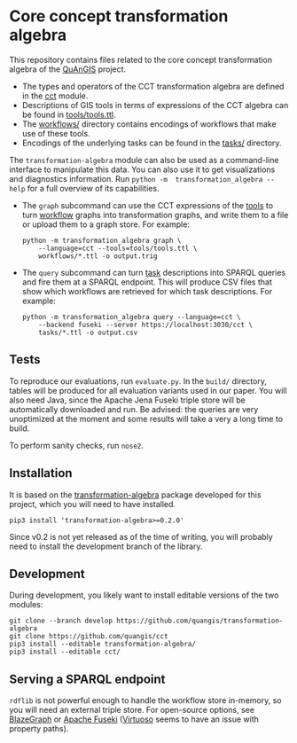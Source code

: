 # Core concept transformation algebra

This repository contains files related to the core concept 
transformation algebra of the 
[QuAnGIS](https://questionbasedanalysis.com/) project.

-   The types and operators of the CCT transformation algebra are 
    defined in the [cct](cct/language.py) module.
-   Descriptions of GIS tools in terms of expressions of the CCT algebra 
    can be found in [tools/tools.ttl](tools/tools.ttl).
-   The [workflows/](workflows/) directory contains encodings of 
    workflows that make use of these tools.
-   Encodings of the underlying tasks can be found in the 
    [tasks/](tasks/) directory.

The `transformation-algebra` module can also be used as a command-line 
interface to manipulate this data. You can also use it to get 
visualizations and diagnostics information. Run `python -m 
transformation_algebra --help` for a full overview of its capabilities.

-   The `graph` subcommand can use the CCT expressions of the 
    [tools](tools/tools.ttl) to turn [workflow](workflows/) graphs into 
    transformation graphs, and write them to a file or upload them to a 
    graph store. For example:
    ```
    python -m transformation_algebra graph \
        --language=cct --tools=tools/tools.ttl \
        workflows/*.ttl -o output.trig
    ```

-   The `query` subcommand can turn [task](tasks/) descriptions into 
    SPARQL queries and fire them at a SPARQL endpoint. This will produce 
    CSV files that show which workflows are retrieved for which task 
    descriptions. For example:
    ```
    python -m transformation_algebra query --language=cct \
        --backend fuseki --server https://localhost:3030/cct \
        tasks/*.ttl -o output.csv
    ```


## Tests

To reproduce our evaluations, run `evaluate.py`. In the `build/` 
directory, tables will be produced for all evaluation variants used in 
our paper. You will also need Java, since the Apache Jena Fuseki triple 
store will be automatically downloaded and run. Be advised: the queries 
are very unoptimized at the moment and some results will take a very a 
long time to build.

To perform sanity checks, run `nose2`.


## Installation

It is based on the 
[transformation-algebra](https://github.com/quangis/transformation-algebra) 
package developed for this project, which you will need to have 
installed.

    pip3 install 'transformation-algebra>=0.2.0'

Since v0.2 is not yet released as of the time of writing, you will 
probably need to install the development branch of the library.


## Development

During development, you likely want to install editable versions of the 
two modules:

    git clone --branch develop https://github.com/quangis/transformation-algebra
    git clone https://github.com/quangis/cct
    pip3 install --editable transformation-algebra/
    pip3 install --editable cct/


## Serving a SPARQL endpoint

`rdflib` is not powerful enough to handle the workflow store in-memory, 
so you will need an external triple store. For open-source options, see 
[BlazeGraph](https://blazegraph.com/) or [Apache 
Fuseki](https://jena.apache.org/) 
([Virtuoso](https://virtuoso.openlinksw.com/) seems to have an issue 
with property paths).
